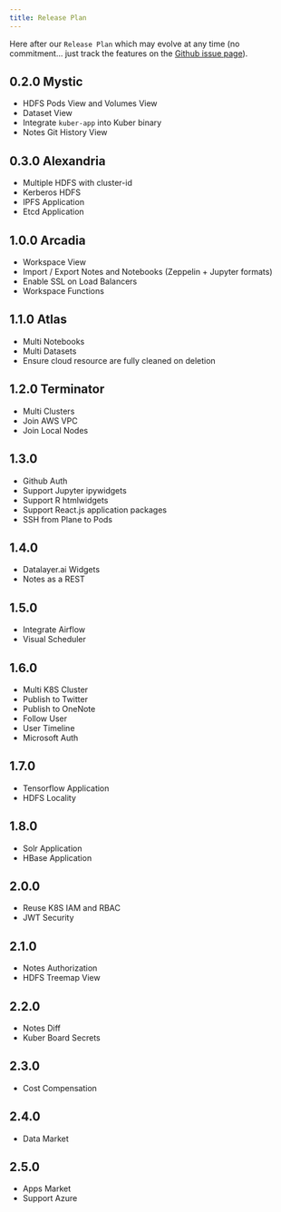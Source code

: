 ```yaml
---
title: Release Plan
---
```


Here after our `Release Plan` which may evolve at any time (no commitment... just track the features on the [Github issue page](https://github.com/datalayer/datalayer/issues)).

## 0.2.0 Mystic

+ HDFS Pods View and Volumes View
+ Dataset View
+ Integrate `kuber-app` into Kuber binary
+ Notes Git History View

## 0.3.0 Alexandria

+ Multiple HDFS with cluster-id
+ Kerberos HDFS
+ IPFS Application
+ Etcd Application

## 1.0.0 Arcadia

+ Workspace View
+ Import / Export Notes and Notebooks (Zeppelin + Jupyter formats)
+ Enable SSL on Load Balancers
+ Workspace Functions

## 1.1.0 Atlas

+ Multi Notebooks
+ Multi Datasets
+ Ensure cloud resource are fully cleaned on deletion

## 1.2.0 Terminator

+ Multi Clusters
+ Join AWS VPC
+ Join Local Nodes

## 1.3.0

+ Github Auth
+ Support Jupyter ipywidgets
+ Support R htmlwidgets
+ Support React.js application packages
+ SSH from Plane to Pods

## 1.4.0

+ Datalayer.ai Widgets
+ Notes as a REST

## 1.5.0

+ Integrate Airflow
+ Visual Scheduler

## 1.6.0

+ Multi K8S Cluster
+ Publish to Twitter
+ Publish to OneNote
+ Follow User
+ User Timeline
+ Microsoft Auth

## 1.7.0

+ Tensorflow Application
+ HDFS Locality

## 1.8.0

+ Solr Application
+ HBase Application

## 2.0.0

+ Reuse K8S IAM and RBAC
+ JWT Security

## 2.1.0

+ Notes Authorization
+ HDFS Treemap View

## 2.2.0

+ Notes Diff
+ Kuber Board Secrets

## 2.3.0

+ Cost Compensation

## 2.4.0

+ Data Market

## 2.5.0

+ Apps Market
+ Support Azure

<!--
+ datalayer-contrib kubicorn branch (for AWS EIP address)
+ kuber create --name my-kuber --num-workers 3 --cloud aws --auth twitter - apps hdfs,spark,spitfire,kuber-board
 + parameter description http://docs.datalayer.io/docs/kuber/ -> automatically clone the repo you give on the notebook with --repo...
+ Test lower case viper.BindPFlag("microsoftredirect", serverCmd.PersistentFlags().Lookup("microsoft-redirect"))? 
+ Reuse as much as possible of k8s-dashboard source code
+ Benchmark Performance
+ Golang check for SSL on HTTP request
+ Revisit this.xxx = window['xxx']
+ Support IPython Kernels
+ Jupyter Application
+ R (RStudio, Shiny and Sparklyr) Application
-->
